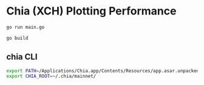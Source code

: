 # Chia (XCH) Plotting Performance

```bash
go run main.go

go build
```

## chia CLI

```bash
export PATH=/Applications/Chia.app/Contents/Resources/app.asar.unpacked/daemon:$PATH
export CHIA_ROOT=~/.chia/mainnet/
```